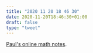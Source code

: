 ```yaml
---
title: "2020 11 20 18 46 30"
date: 2020-11-20T18:46:30+01:00
draft: false
type: "tweet"
---
```

[Paul's online math notes](https://tutorial.math.lamar.edu/).
